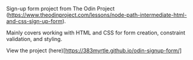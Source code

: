 Sign-up form project from The Odin Project (https://www.theodinproject.com/lessons/node-path-intermediate-html-and-css-sign-up-form).

Mainly covers working with HTML and CSS for form creation, constraint validation, and styling.

View the project (here)[https://383myrtle.github.io/odin-signup-form/]